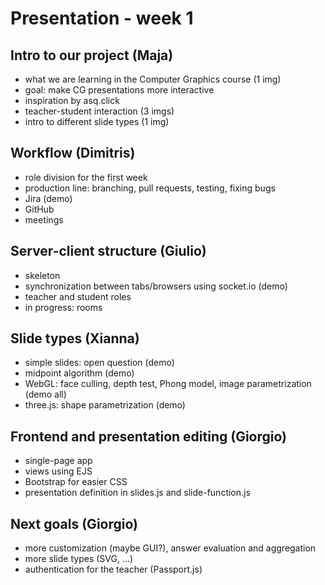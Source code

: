 # Presentation - week 1

## Intro to our project (Maja)

* what we are learning in the Computer Graphics course (1 img)
* goal: make CG presentations more interactive
* inspiration by asq.click
* teacher-student interaction (3 imgs)
* intro to different slide types (1 img)

## Workflow (Dimitris)

* role division for the first week
* production line: branching, pull requests, testing, fixing bugs
* Jira (demo)
* GitHub
* meetings

## Server-client structure (Giulio)

* skeleton
* synchronization between tabs/browsers using socket.io (demo)
* teacher and student roles
* in progress: rooms

## Slide types (Xianna)

* simple slides: open question (demo)
* midpoint algorithm (demo)
* WebGL: face culling, depth test, Phong model, image parametrization (demo all)
* three.js: shape parametrization (demo)

## Frontend and presentation editing (Giorgio)

* single-page app
* views using EJS
* Bootstrap for easier CSS
* presentation definition in slides.js and slide-function.js

## Next goals (Giorgio)

* more customization (maybe GUI?), answer evaluation and aggregation
* more slide types (SVG, ...)
* authentication for the teacher (Passport.js)

